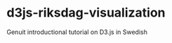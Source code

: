 d3js-riksdag-visualization
==========================

Genuit introductional tutorial on D3.js in Swedish

